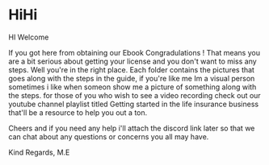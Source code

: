 # HiHi
HI Welcome

If you got here from obtaining our Ebook Congradulations ! 
That means you are a bit serious about getting your license and you don't want to miss any steps. 
Well you're in the right place. 
Each folder contains the pictures that goes along with the steps in the guide, if you're like me Im a visual person sometimes i like when someon show me a picture of something along with the steps.
for those of you who wish to see a video recording check out our youtube channel playlist titled Getting started in the life insurance business that'll be a resource to help you out a ton. 

Cheers and if you need any help i'll attach the discord link later so that we can chat about any questions or concerns you all may have. 

Kind Regards,
M.E
